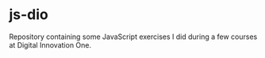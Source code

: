 # js-dio
Repository containing some JavaScript exercises I did during a few courses at Digital Innovation One.

